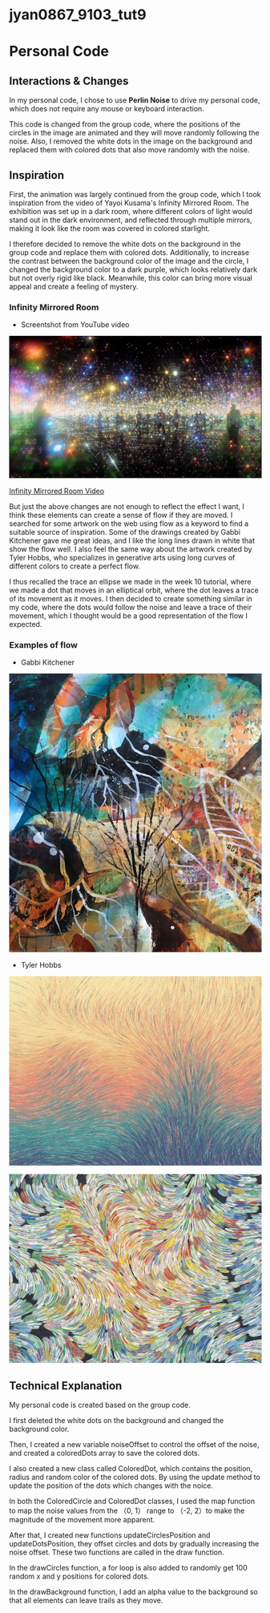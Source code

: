 # jyan0867_9103_tut9

# Personal Code

## Interactions & Changes

In my personal code, I chose to use **Perlin Noise** to drive my personal code, which does not require any mouse or keyboard interaction. 

This code is changed from the group code, where the positions of the circles in the image are animated and they will move randomly following the noise. Also, I removed the white dots in the image on the background and replaced them with colored dots that also move randomly with the noise.

## Inspiration
First, the animation was largely continued from the group code, which I took inspiration from the video of Yayoi Kusama's Infinity Mirrored Room. The exhibition was set up in a dark room, where different colors of light would stand out in the dark environment, and reflected through multiple mirrors, making it look like the room was covered in colored starlight.

I therefore decided to remove the white dots on the background in the group code and replace them with colored dots. Additionally, to increase the contrast between the background color of the image and the circle, I changed the background color to a dark purple, which looks relatively dark but not overly rigid like black. Meanwhile, this color can bring more visual appeal and create a feeling of mystery.

### Infinity Mirrored Room
- Screentshot from YouTube video

![Infinity Mirrored Room](readmeImages\Infinity_Mirrored_Room.jpg)
  
[Infinity Mirrored Room Video](https://www.youtube.com/watch?app=desktop&v=vebDk7xQmCw)


But just the above changes are not enough to reflect the effect I want, I think these elements can create a sense of flow if they are moved. I searched for some artwork on the web using flow as a keyword to find a suitable source of inspiration. Some of the drawings created by Gabbi Kitchener gave me great ideas, and I like the long lines drawn in white that show the flow well. I also feel the same way about the artwork created by Tyler Hobbs, who specializes in generative arts using long curves of different colors to create a perfect flow.

I thus recalled the trace an ellipse we made in the week 10 tutorial, where we made a dot that moves in an elliptical orbit, where the dot leaves a trace of its movement as it moves. I then decided to create something similar in my code, where the dots would follow the noise and leave a trace of their movement, which I thought would be a good representation of the flow I expected.
 

### Examples of flow
- Gabbi Kitchener 

![Gabbi Kitchener ](readmeImages\Gabbi_Kitchener.jpg)

- Tyler Hobbs

![Unfenced Existence](readmeImages\Unfenced_Existence.jpg)

![Detail from Fragments of Thought D](readmeImages\Detail_from_Fragments_of_Thought_D.jpg)
  

## Technical Explanation
My personal code is created based on the group code.

I first deleted the white dots on the background and changed the background color.

Then, I created a new variable noiseOffset to control the offset of the noise, and created a coloredDots array to save the colored dots.

I also created a new class called ColoredDot, which contains the position, radius and random color of the colored dots. By using the update method to update the position of the dots which changes with the noice.

In both the ColoredCircle and ColoredDot classes, I used the map function to map the noise values from the （0, 1） range to （-2, 2）to make the magnitude of the movement more apparent.

After that, I created new functions updateCirclesPosition and updateDotsPosition, they offset circles and dots by gradually increasing the noise offset. These two functions are called in the draw function.

In the drawCircles function, a for loop is also added to randomly get 100 random x and y positions for colored dots.

In the drawBackground function, I add an alpha value to the background so that all elements can leave trails as they move.






